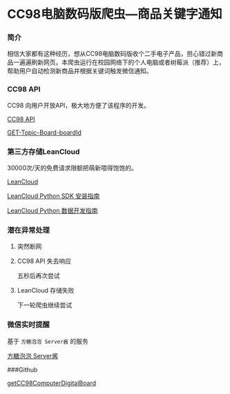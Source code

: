 # CC98电脑数码版爬虫—商品关键字通知

### 简介

相信大家都有这种经历，想从CC98电脑数码版收个二手电子产品，担心错过新商品一遍遍刷新网页。本爬虫运行在校园网络下的个人电脑或者树莓派（推荐）上，帮助用户自动检测新商品并根据关键词触发微信通知。

### CC98 API

CC98 向用户开放API，极大地方便了该程序的开发。

[CC98 API](https://api.cc98.org)

[GET-Topic-Board-boardId](https://api.cc98.org/Help/Api/GET-Topic-Board-boardId)

### 第三方存储LeanCloud

30000次/天的免费请求限额把萌新喂得饱饱的。

[LeanCloud](https://leancloud.cn)

[LeanCloud Python SDK 安装指南](https://leancloud.cn/docs/sdk_setup-python.html)

[LeanCloud Python 数据开发指南](https://leancloud.cn/docs/leanstorage_guide-python.html)

### 潜在异常处理

1. 突然断网
2. CC98 API 失去响应
	
	五秒后再次尝试
3. LeanCloud 存储失败

	下一轮爬虫继续尝试

### 微信实时提醒

基于 `方糖泡泡 Server酱` 的服务

[方糖泡泡 Server酱](http://sc.ftqq.com/3.version)

###Github

[getCC98ComputerDigitalBoard](https://github.com/vinci7/getCC98ComputerDigitalBoard)

